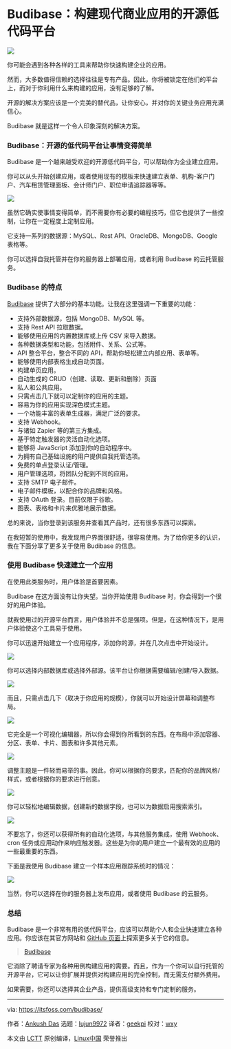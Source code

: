 [#]: subject: "Budibase: An Open-Source Low-Code Platform to Build Modern Business Apps"
[#]: via: "https://itsfoss.com/budibase/"
[#]: author: "Ankush Das https://itsfoss.com/author/ankush/"
[#]: collector: "lujun9972"
[#]: translator: "geekpi"
[#]: reviewer: "wxy"
[#]: publisher: "wxy"
[#]: url: "https://linux.cn/article-14433-1.html"

Budibase：构建现代商业应用的开源低代码平台
======

![](https://img.linux.net.cn/data/attachment/album/202204/05/120744w3ed33lnvp88vv1n.jpg)

你可能会遇到各种各样的工具来帮助你快速构建企业的应用。

然而，大多数值得信赖的选择往往是专有产品。因此，你将被锁定在他们的平台上，而对于你利用什么来构建的应用，没有足够的了解。

开源的解决方案应该是一个完美的替代品，让你安心，并对你的关键业务应用充满信心。

Budibase 就是这样一个令人印象深刻的解决方案。

### Budibase：开源的低代码平台让事情变得简单

Budibase 是一个越来越受欢迎的开源低代码平台，可以帮助你为企业建立应用。

你可以从头开始创建应用，或者使用现有的模板来快速建立表单、机构-客户门户、汽车租赁管理面板、会计师门户、职位申请追踪器等等。

![][1]

虽然它确实使事情变得简单，而不需要你有必要的编程技巧，但它也提供了一些控制，让你在一定程度上定制应用。

它支持一系列的数据源：MySQL、Rest API、OracleDB、MongoDB、Google 表格等。

你可以选择自我托管并在你的服务器上部署应用，或者利用 Budibase 的云托管服务。

### Budibase 的特点

[Budibase][2] 提供了大部分的基本功能。让我在这里强调一下重要的功能：

  * 支持外部数据源，包括 MongoDB、MySQL 等。
  * 支持 Rest API 拉取数据。
  * 能够使用应用的内置数据库或上传 CSV 来导入数据。
  * 各种数据类型和功能，包括附件、关系、公式等。
  * API 整合平台，整合不同的 API，帮助你轻松建立内部应用、表单等。
  * 能够使用内部表格生成自动页面。
  * 构建单页应用。
  * 自动生成的 CRUD（创建、读取、更新和删除）页面
  * 私人和公共应用。
  * 只需点击几下就可以定制你的应用的主题。
  * 容易为你的应用实现深色模式主题。
  * 一个功能丰富的表单生成器，满足广泛的要求。
  * 支持 Webhook。
  * 与诸如 Zapier 等的第三方集成。
  * 基于特定触发器的灵活自动化选项。
  * 能够将 JavaScript 添加到你的自动程序中。
  * 为拥有自己基础设施的用户提供自我托管选项。
  * 免费的单点登录认证/管理。
  * 用户管理选项，将团队分配到不同的应用。
  * 支持 SMTP 电子邮件。
  * 电子邮件模板，以配合你的品牌和风格。
  * 支持 OAuth 登录。目前仅限于谷歌。
  * 图表、表格和卡片来优雅地展示数据。

总的来说，当你登录到该服务并查看其产品时，还有很多东西可以探索。

在我短暂的使用中，我发现用户界面很舒适，很容易使用。为了给你更多的认识，我在下面分享了更多关于使用 Budibase 的信息。

### 使用 Budibase 快速建立一个应用

在使用此类服务时，用户体验是首要因素。

Budibase 在这方面没有让你失望。当你开始使用 Budibase 时，你会得到一个很好的用户体验。

就我使用过的开源平台而言，用户体验并不总是强项。但是，在这种情况下，是用户体验使这个工具易于使用。

你可以迅速开始建立一个应用程序，添加你的源，并在几次点击中开始设计。

![][3]

你可以选择内部数据库或选择外部源。该平台让你根据需要编辑/创建/导入数据。

![][4]

而且，只需点击几下（取决于你应用的规模），你就可以开始设计屏幕和调整布局。

![][5]

它完全是一个可视化编辑器，所以你会得到你所看到的东西。在布局中添加容器、分区、表单、卡片、图表和许多其他元素。

![][6]

调整主题是一件轻而易举的事。因此，你可以根据你的要求，匹配你的品牌风格/样式，或者根据你的要求进行创意。

![][7]

你可以轻松地编辑数据，创建新的数据字段，也可以为数据启用搜索索引。

![][8]

不要忘了，你还可以获得所有的自动化选项，与其他服务集成，使用 Webhook、cron 任务或应用动作来响应触发器。这些是为你的用户建立一个最有效的应用的一些最重要的东西。

下面是我使用 Budibase 建立一个样本应用跟踪系统时的情况：

![][9]

当然，你可以选择在你的服务器上发布应用，或者使用 Budibase 的云服务。

### 总结

Budibase 是一个非常有用的低代码平台，应该可以帮助个人和企业快速建立各种应用。你应该在其官方网站和 [GitHub 页面][10]上探索更多关于它的信息。

> [Budibase][2]

它消除了聘请专家为各种用例构建应用的需要。而且，作为一个你可以自行托管的开源平台，它可以让你扩展并提供对构建应用的完全控制，而无需支付额外费用。

如果需要，你还可以选择其企业产品，提供高级支持和专门定制的服务。

--------------------------------------------------------------------------------

via: https://itsfoss.com/budibase/

作者：[Ankush Das][a]
选题：[lujun9972][b]
译者：[geekpi](https://github.com/geekpi)
校对：[wxy](https://github.com/wxy)

本文由 [LCTT](https://github.com/LCTT/TranslateProject) 原创编译，[Linux中国](https://linux.cn/) 荣誉推出

[a]: https://itsfoss.com/author/ankush/
[b]: https://github.com/lujun9972
[1]: https://i0.wp.com/itsfoss.com/wp-content/uploads/2022/03/budibase-home.png?resize=800%2C467&ssl=1
[2]: https://budibase.com/
[3]: https://i0.wp.com/itsfoss.com/wp-content/uploads/2022/03/budibase-data-sources.png?resize=800%2C597&ssl=1
[4]: https://i0.wp.com/itsfoss.com/wp-content/uploads/2022/03/budibase-edit-fields.png?resize=800%2C693&ssl=1
[5]: https://i0.wp.com/itsfoss.com/wp-content/uploads/2022/03/budibase-design.png?resize=800%2C477&ssl=1
[6]: https://i0.wp.com/itsfoss.com/wp-content/uploads/2022/03/budibase-layout.png?resize=800%2C515&ssl=1
[7]: https://i0.wp.com/itsfoss.com/wp-content/uploads/2022/03/budibase-theme-tweak.png?resize=800%2C696&ssl=1
[8]: https://i0.wp.com/itsfoss.com/wp-content/uploads/2022/03/budibas-application-create.png?resize=800%2C274&ssl=1
[9]: https://i0.wp.com/itsfoss.com/wp-content/uploads/2022/03/budibase-sample-app.png?resize=800%2C364&ssl=1
[10]: https://github.com/Budibase/budibase
